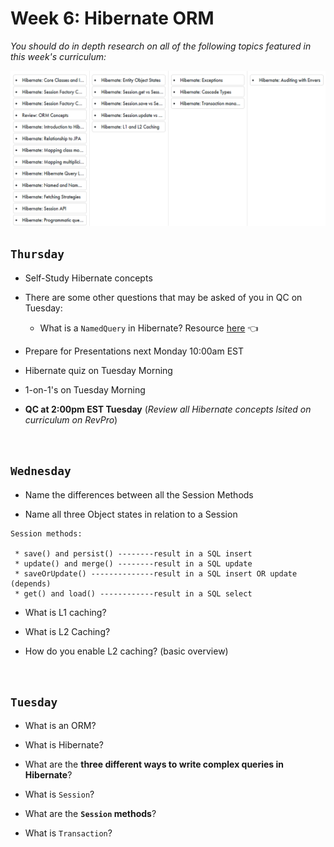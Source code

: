 # Week 6: Hibernate ORM
*You should do in depth research on all of the following topics featured in this week's curriculum:*

<img src="https://github.com/210517-Enterprise/demos/blob/main/week6/curriculum/image.png"/>
<br>

## `Thursday`
-  Self-Study Hibernate concepts
  - There are some other questions that may be asked of you in QC on Tuesday:
    - What is a `NamedQuery` in Hibernate? Resource <a href="https://howtodoinjava.com/hibernate/hibernate-named-query-tutorial/" target="_blank">here</a> 👈
    
-  Prepare for Presentations next Monday 10:00am EST

-  Hibernate quiz on Tuesday Morning

-  1-on-1's on Tuesday Morning

-  **QC at 2:00pm EST Tuesday** (*Review all Hibernate concepts lsited on curriculum on RevPro*)

<br>

## `Wednesday`
- Name the differences between all the Session Methods

- Name all three Object states in relation to a Session

```
Session methods:

 * save() and persist() --------result in a SQL insert
 * update() and merge() --------result in a SQL update
 * saveOrUpdate() --------------result in a SQL insert OR update (depends)
 * get() and load() ------------result in a SQL select
```

- What is L1 caching?

- What is L2 Caching?

- How do you enable L2 caching? (basic overview)

<br>

## `Tuesday`
- What is an ORM?

- What is Hibernate?

- What are the **three different ways to write complex queries in Hibernate**?

- What is `Session`?

- What are the **`Session` methods**?

- What is `Transaction`?
